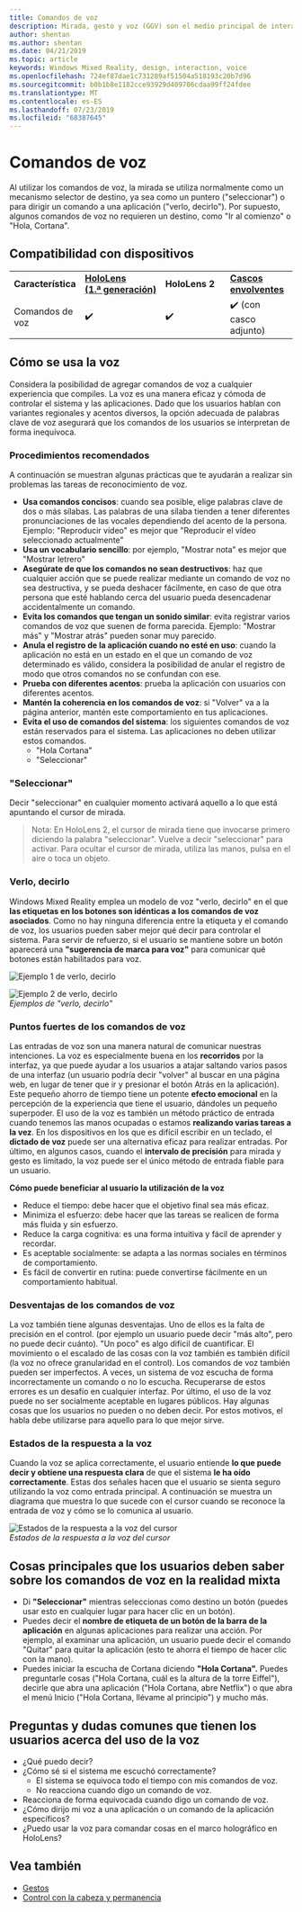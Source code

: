 ```yaml
---
title: Comandos de voz
description: Mirada, gesto y voz (GGV) son el medio principal de interacción en HoloLens. Este artículo proporciona información detallada sobre el diseño de voz.
author: shentan
ms.author: shentan
ms.date: 04/21/2019
ms.topic: article
keywords: Windows Mixed Reality, design, interaction, voice
ms.openlocfilehash: 724ef87dae1c731289af51504a518193c20b7d96
ms.sourcegitcommit: b0b1b8e1182cce93929d409706cdaa99ff24fdee
ms.translationtype: MT
ms.contentlocale: es-ES
ms.lasthandoff: 07/23/2019
ms.locfileid: "68387645"
---
```

# <a name="voice-commanding"></a>Comandos de voz

Al utilizar los comandos de voz, la mirada se utiliza normalmente como un mecanismo selector de destino, ya sea como un puntero ("seleccionar") o para dirigir un comando a una aplicación ("verlo, decirlo"). Por supuesto, algunos comandos de voz no requieren un destino, como "Ir al comienzo" o "Hola, Cortana".


## <a name="device-support"></a>Compatibilidad con dispositivos

<table>
    <colgroup>
    <col width="25%" />
    <col width="25%" />
    <col width="25%" />
    <col width="25%" />
    </colgroup>
    <tr>
        <td><strong>Característica</strong></td>
        <td><a href="hololens-hardware-details.md"><strong>HoloLens (1.ª generación)</strong></a></td>
        <td><strong>HoloLens 2</strong></td>
        <td><a href="immersive-headset-hardware-details.md"><strong>Cascos envolventes</strong></a></td>
    </tr>
     <tr>
        <td>Comandos de voz</td>
        <td>✔️</td>
        <td>✔️</td>
        <td>✔️ (con casco adjunto)</td>
    </tr>
</table>



## <a name="how-to-use-voice"></a>Cómo se usa la voz

Considera la posibilidad de agregar comandos de voz a cualquier experiencia que compiles. La voz es una manera eficaz y cómoda de controlar el sistema y las aplicaciones. Dado que los usuarios hablan con variantes regionales y acentos diversos, la opción adecuada de palabras clave de voz asegurará que los comandos de los usuarios se interpretan de forma inequívoca.

### <a name="best-practices"></a>Procedimientos recomendados

A continuación se muestran algunas prácticas que te ayudarán a realizar sin problemas las tareas de reconocimiento de voz.
* **Usa comandos concisos**: cuando sea posible, elige palabras clave de dos o más sílabas. Las palabras de una sílaba tienden a tener diferentes pronunciaciones de las vocales dependiendo del acento de la persona. Ejemplo: "Reproducir vídeo" es mejor que "Reproducir el vídeo seleccionado actualmente"
* **Usa un vocabulario sencillo**: por ejemplo, "Mostrar nota" es mejor que "Mostrar letrero"
* **Asegúrate de que los comandos no sean destructivos**: haz que cualquier acción que se puede realizar mediante un comando de voz no sea destructiva, y se pueda deshacer fácilmente, en caso de que otra persona que esté hablando cerca del usuario pueda desencadenar accidentalmente un comando.
* **Evita los comandos que tengan un sonido similar**: evita registrar varios comandos de voz que suenen de forma parecida. Ejemplo: "Mostrar más" y "Mostrar atrás" pueden sonar muy parecido.
* **Anula el registro de la aplicación cuando no esté en uso**: cuando la aplicación no está en un estado en el que un comando de voz determinado es válido, considera la posibilidad de anular el registro de modo que otros comandos no se confundan con ese.
* **Prueba con diferentes acentos**: prueba la aplicación con usuarios con diferentes acentos.
* **Mantén la coherencia en los comandos de voz**: si "Volver" va a la página anterior, mantén este comportamiento en tus aplicaciones.
* **Evita el uso de comandos del sistema**: los siguientes comandos de voz están reservados para el sistema. Las aplicaciones no deben utilizar estos comandos.
   * "Hola Cortana"
   * "Seleccionar"

### <a name="select"></a>"Seleccionar"

Decir "seleccionar" en cualquier momento activará aquello a lo que está apuntando el cursor de mirada. 

>Nota: En HoloLens 2, el cursor de mirada tiene que invocarse primero diciendo la palabra "seleccionar". Vuelve a decir "seleccionar" para activar. Para ocultar el cursor de mirada, utiliza las manos, pulsa en el aire o toca un objeto. 

### <a name="see-it-say-it"></a>Verlo, decirlo

Windows Mixed Reality emplea un modelo de voz "verlo, decirlo" en el que **las etiquetas en los botones son idénticas a los comandos de voz asociados**. Como no hay ninguna diferencia entre la etiqueta y el comando de voz, los usuarios pueden saber mejor qué decir para controlar el sistema. Para servir de refuerzo, si el usuario se mantiene sobre un botón aparecerá una **"sugerencia de marca para voz"** para comunicar qué botones están habilitados para voz.


![Ejemplo 1 de verlo, decirlo](images/voice-seeitsayit1-640px.jpg)

![Ejemplo 2 de verlo, decirlo](images/voice-seeitsayit2-640px.jpg)<br>
*Ejemplos de "verlo, decirlo"*

### <a name="voices-strengths"></a>Puntos fuertes de los comandos de voz

Las entradas de voz son una manera natural de comunicar nuestras intenciones. La voz es especialmente buena en los **recorridos** por la interfaz, ya que puede ayudar a los usuarios a atajar saltando varios pasos de una interfaz (un usuario podría decir "volver" al buscar en una página web, en lugar de tener que ir y presionar el botón Atrás en la aplicación). Este pequeño ahorro de tiempo tiene un potente **efecto emocional** en la percepción de la experiencia que tiene el usuario, dándoles un pequeño superpoder. El uso de la voz es también un método práctico de entrada cuando tenemos las manos ocupadas o estamos **realizando varias tareas a la vez**. En los dispositivos en los que es difícil escribir en un teclado, el **dictado de voz** puede ser una alternativa eficaz para realizar entradas. Por último, en algunos casos, cuando el **intervalo de precisión** para mirada y gesto es limitado, la voz puede ser el único método de entrada fiable para un usuario.

**Cómo puede beneficiar al usuario la utilización de la voz**
* Reduce el tiempo: debe hacer que el objetivo final sea más eficaz.
* Minimiza el esfuerzo: debe hacer que las tareas se realicen de forma más fluida y sin esfuerzo.
* Reduce la carga cognitiva: es una forma intuitiva y fácil de aprender y recordar.
* Es aceptable socialmente: se adapta a las normas sociales en términos de comportamiento.
* Es fácil de convertir en rutina: puede convertirse fácilmente en un comportamiento habitual.

### <a name="voices-weaknesses"></a>Desventajas de los comandos de voz

La voz también tiene algunas desventajas. Uno de ellos es la falta de precisión en el control. (por ejemplo un usuario puede decir "más alto", pero no puede decir cuánto). "Un poco" es algo difícil de cuantificar. El movimiento o el escalado de las cosas con la voz también es también difícil (la voz no ofrece granularidad en el control). Los comandos de voz también pueden ser imperfectos. A veces, un sistema de voz escucha de forma incorrectamente un comando o no lo escucha. Recuperarse de estos errores es un desafío en cualquier interfaz. Por último, el uso de la voz puede no ser socialmente aceptable en lugares públicos. Hay algunas cosas que los usuarios no pueden o no deben decir. Por estos motivos, el habla debe utilizarse para aquello para lo que mejor sirve.

### <a name="voice-feedback-states"></a>Estados de la respuesta a la voz

Cuando la voz se aplica correctamente, el usuario entiende **lo que puede decir y obtiene una respuesta clara** de que el sistema **le ha oído correctamente**. Estas dos señales hacen que el usuario se sienta seguro utilizando la voz como entrada principal. A continuación se muestra un diagrama que muestra lo que sucede con el cursor cuando se reconoce la entrada de voz y cómo se lo comunica al usuario.

![Estados de la respuesta a la voz del cursor](images/voicefeedbackstates.png)<br>
*Estados de la respuesta a la voz del cursor*

## <a name="top-things-users-should-know-about-speech-in-mixed-reality"></a>Cosas principales que los usuarios deben saber sobre los comandos de voz en la realidad mixta
* Di **"Seleccionar"** mientras seleccionas como destino un botón (puedes usar esto en cualquier lugar para hacer clic en un botón).
* Puedes decir el **nombre de etiqueta de un botón de la barra de la aplicación** en algunas aplicaciones para realizar una acción. Por ejemplo, al examinar una aplicación, un usuario puede decir el comando "Quitar" para quitar la aplicación (esto te ahorra el tiempo de hacer clic con la mano).
* Puedes iniciar la escucha de Cortana diciendo **"Hola Cortana".** Puedes preguntarle cosas ("Hola Cortana, cuál es la altura de la torre Eiffel"), decirle que abra una aplicación ("Hola Cortana, abre Netflix") o que abra el menú Inicio ("Hola Cortana, llévame al principio") y mucho más.

## <a name="common-questions-and-concerns-users-have-about-voice"></a>Preguntas y dudas comunes que tienen los usuarios acerca del uso de la voz
* ¿Qué puedo decir?
* ¿Cómo sé si el sistema me escuchó correctamente?
   * El sistema se equivoca todo el tiempo con mis comandos de voz.
   * No reacciona cuando digo un comando de voz.
* Reacciona de forma equivocada cuando digo un comando de voz.
* ¿Cómo dirijo mi voz a una aplicación o un comando de la aplicación específicos?
* ¿Puedo usar la voz para comandar cosas en el marco holográfico en HoloLens?

## <a name="see-also"></a>Vea también
* [Gestos](gestures.md)
* [Control con la cabeza y permanencia](gaze-and-dwell.md)
